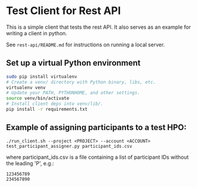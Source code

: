 # Test Client for Rest API

This is a simple client that tests the rest API. It also serves as an example
for writing a client in python.

See `rest-api/README.md` for instructions on running a local server.

## Set up a virtual Python environment

```sh
sudo pip install virtualenv
# Create a venv/ directory with Python binary, libs, etc.
virtualenv venv
# Update your PATH, PYTHONHOME, and other settings.
source venv/bin/activate
# Install client deps into venv/lib/.
pip install -r requirements.txt
```

## Example of assigning participants to a test HPO:

```
./run_client.sh --project <PROJECT> --account <ACCOUNT> test_participant_assigner.py participant_ids.csv
```

where participant_ids.csv is a file containing a list of participant IDs without the leading 'P', e.g.:

```
123456789
234567890
```

